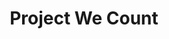 ---
title: Project We Count
shortName: false
description: >-
  Ensuring that data science, AI and machine learning are equitable and that
  people with disabilities can help to shape the future of data science.
tags: []
link: https://wecount.inclusivedesign.ca/
order: 0
---